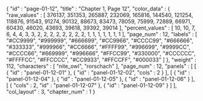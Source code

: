 {
  "id" : "page-01-12",
  "title" : "Chapter 1, Page 12",
  "color_data" : {
    "raw_values" : [
      376137,
      351353,
      265887,
      232069,
      165816,
      144540,
      121254,
      118876,
      91543,
      91274,
      90132,
      88673,
      83473,
      78059,
      75999,
      72889,
      66971,
      60430,
      46020,
      43693,
      39618,
      39392,
      39014
    ],
    "percent_values" : [
      10,
      10,
      7,
      6,
      4,
      4,
      3,
      3,
      2,
      2,
      2,
      2,
      2,
      2,
      2,
      2,
      1,
      1,
      1,
      1,
      1,
      1,
      1
    ],
    "page_num" : 12,
    "labels" : [
      "#CC9999",
      "#999999",
      "#666699",
      "#CC9966",
      "#CCCC99",
      "#666666",
      "#333333",
      "#999966",
      "#CC6666",
      "#FFFF99",
      "#996699",
      "#9999CC",
      "#CCCC66",
      "#669999",
      "#996666",
      "#FFCC99",
      "#330000",
      "#CCCCCC",
      "#FFFFCC",
      "#FFCCCC",
      "#CC9933",
      "#FFCCFF",
      "#000033"
    ]
  },
  "weight" : 112,
  "characters" : [
    "nite_owl",
    "rorschach"
  ],
  "page_num" : 12,
  "panels" : [
    [
      {
        "id" : "panel-01-12-01"
      },
      {
        "id" : "panel-01-12-02",
        "cols" : 2
      }
    ],
    [
      {
        "id" : "panel-01-12-04"
      },
      {
        "id" : "panel-01-12-05"
      },
      {
        "id" : "panel-01-12-06"
      }
    ],
    [
      {
        "cols" : 2,
        "id" : "panel-01-12-07"
      },
      {
        "id" : "panel-01-12-09"
      }
    ]
  ],
  "col_layout" : 3,
  "chapter_num" : 1
}
